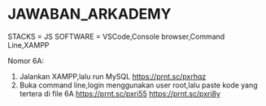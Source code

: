 # JAWABAN_ARKADEMY

STACKS = JS
SOFTWARE = VSCode,Console browser,Command Line,XAMPP

Nomor 6A:
1. Jalankan XAMPP,lalu run MySQL
  https://prnt.sc/pxrhqz
2. Buka command line,login menggunakan user root,lalu paste kode yang tertera di file 6A
  https://prnt.sc/pxri55
  https://prnt.sc/pxri8y

